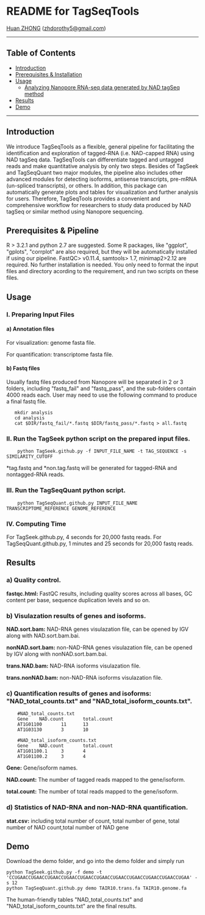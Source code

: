 README for TagSeqTools
===============

[Huan ZHONG](https://github.com/dorothyzh/) \(zhdorothy5@gmail.com\)

* * *

Table of Contents
-----------------
* [Introduction](#introduction)
* [Prerequisites & Installation](#compilation)
* [Usage](#usage)
    * [Analyzing Nanopore RNA-seq data generated by NAD tagSeq method ](#usage)
* [Results](#Results)
* [Demo](#demo)

* * *

## <a name="introduction"></a> Introduction
We introduce TagSeqTools as a flexible, general pipeline for facilitating the identification and exploration of tagged-RNA (i.e. NAD-capped RNA) using NAD tagSeq data. TagSeqTools can differentiate tagged and untagged reads and make quantitative analysis by only two steps. Besides of TagSeek and TagSeqQuant two major modules, the pipeline also includes other advanced modules for detecting isoforms, antisense transcripts, pre-mRNA (un-spliced transcripts), or others. In addition, this package can automatically generate plots and tables for visualization and further analysis for users. Therefore, TagSeqTools provides a convenient and comprehensive workflow for researchers to study data produced by NAD tagSeq or similar method using Nanopore sequencing.

## <a name="compilation"></a> Prerequisites & Pipeline
R > 3.2.1 and python 2.7 are suggested. Some R packages, like "ggplot", "gplots", "corrplot" are also required, but they will be automatically installed if using our pipeline.
FastQC> v0.11.4, samtools> 1.7, minimap2>2.12 are required. 
No further installation is needed. You only need to format the input files and directory acording to the requirement, and run two scripts on these files.

## <a name="usage"></a> Usage

### I. Preparing Input Files

#### a) Annotation files 
  For visualization: genome fasta file.
  
  For quantification: transcriptome fasta file.


#### b) Fastq files 
   Usually fastq files produced from Nanopore will be separated in 2 or 3 folders, including "fastq_fail" and "fastq_pass", and the sub-folders contain 4000 reads each. User may need to use the following command to produce a final fastq file. 
       
       mkdir analysis
       cd analysis
       cat $DIR/fastq_fail/*.fastq $DIR/fastq_pass/*.fastq > all.fastq
       

### II. Run the TagSeek python script on the prepared input files.
      
        python TagSeek.github.py -f INPUT_FILE_NAME -t TAG_SEQUENCE -s SIMILARITY_CUTOFF
  
  *tag.fastq and *non.tag.fastq will be generated for tagged-RNA and nontagged-RNA reads. 

### III. Run the TagSeqQuant python script.
   
        python TagSeqQuant.github.py INPUT_FILE_NAME TRANSCRIPTOME_REFERENCE GENOME_REFERENCE
        
### IV. Computing Time

   For TagSeek.github.py, 4 seconds for 20,000 fastq reads. 
   For TagSeqQuant.github.py, 1 minutes and 25 seconds for 20,000 fastq reads.         

## <a name="Results"></a> Results
    
### a) Quality control.


__fastqc.html:__ FastQC results, including quality scores across all bases, GC content per base, sequence duplication levels and so on.
   
   
   
### b) Visulazation results of genes and isoforms.

__NAD.sort.bam:__ NAD-RNA genes visulazation file, can be opened by IGV along with NAD.sort.bam.bai.

__nonNAD.sort.bam:__ non-NAD-RNA genes visulazation file, can be opened by IGV along with nonNAD.sort.bam.bai.

__trans.NAD.bam:__ NAD-RNA isoforms visulazation file.

__trans.nonNAD.bam:__ non-NAD-RNA isoforms visulazation file.




### c) Quantification results of genes and isoforms: "NAD_total_counts.txt" and "NAD_total_isoform_counts.txt".
        
        #NAD_total_counts.txt
        Gene    NAD.count       total.count
        AT1G01100       11      13
        AT1G03130       3       10
        
        #NAD_total_isoform_counts.txt
        Gene    NAD.count       total.count
        AT1G01100.1     3       4
        AT1G01100.2     3       4


__Gene:__ Gene/isoform names.

__NAD.count:__ The number of tagged reads mapped to the gene/isoform.

__total.count:__ The number of total reads mapped to the gene/isoform.



### d) Statistics of NAD-RNA and non-NAD-RNA quantification. 

__stat.csv:__ including total number of count, total number of gene, total number of NAD count,total number of NAD gene



## <a name="demo"></a> Demo

Download the demo folder, and go into the demo folder and simply run 
   
    python TagSeek.github.py -f demo -t 'CCUGAACCUGAACCUGAACCUGAACCUGAACCUGAACCUGAACCUGAACCUGAACCUGAACCUGAA' -s 12
    python TagSeqQuant.github.py demo TAIR10.trans.fa TAIR10.genome.fa

The human-friendly tables "NAD_total_counts.txt" and "NAD_total_isoform_counts.txt" are the final results.



